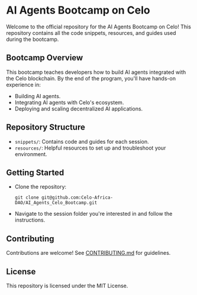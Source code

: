 # AI Agents Bootcamp on Celo

Welcome to the official repository for the AI Agents Bootcamp on Celo! This repository contains all the code snippets, resources, and guides used during the bootcamp.

## Bootcamp Overview
This bootcamp teaches developers how to build AI agents integrated with the Celo blockchain. By the end of the program, you'll have hands-on experience in:
- Building AI agents.
- Integrating AI agents with Celo's ecosystem.
- Deploying and scaling decentralized AI applications.

## Repository Structure
- `snippets/`: Contains code and guides for each session.
- `resources/`: Helpful resources to set up and troubleshoot your environment.

## Getting Started
- Clone the repository:
  ```
  git clone git@github.com:Celo-Africa-DAO/AI_Agents_Celo_Bootcamp.git
  ```
- Navigate to the session folder you're interested in and follow the instructions.

## Contributing
Contributions are welcome! See [CONTRIBUTING.md](CONTRIBUTING.md) for guidelines.

## License
This repository is licensed under the MIT License.
